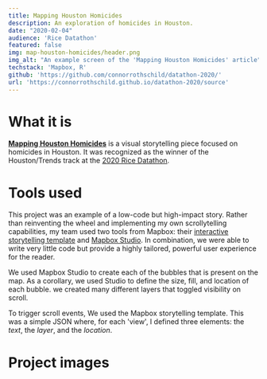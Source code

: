 ```yaml
---
title: Mapping Houston Homicides
description: An exploration of homicides in Houston.
date: "2020-02-04"
audience: 'Rice Datathon'
featured: false
img: map-houston-homicides/header.png
img_alt: "An example screen of the 'Mapping Houston Homicides' article"
techstack: 'Mapbox, R'
github: 'https://github.com/connorrothschild/datathon-2020/'
url: 'https://connorrothschild.github.io/datathon-2020/source'
---
```


[<InlineImage :clickable=false src="projects/map-houston-homicides/header.png" alt="Header"></InlineImage>](https://connorrothschild.github.io/datathon-2020/source/)


# What it is

[**Mapping Houston Homicides**](https://connorrothschild.github.io/datathon-2020/source/) is a visual storytelling piece focused on homicides in Houston. It was recognized as the winner of the Houston/Trends track at the [2020 Rice Datathon](http://news.rice.edu/2020/02/10/rice-students-sweep-second-datathon/).

# Tools used

This project was an example of a low-code but high-impact story. Rather than reinventing the wheel and implementing my own scrollytelling capabilities, my team used two tools from Mapbox: their [interactive storytelling template](https://www.mapbox.com/solutions/interactive-storytelling) and [Mapbox Studio](https://www.mapbox.com/mapbox-studio). In combination, we were able to write very little code but provide a highly tailored, powerful user experience for the reader.

We used Mapbox Studio to create each of the bubbles that is present on the map. As a corollary, we used Studio to define the size, fill, and location of each bubble. we created many different layers that toggled visibility on scroll. 

To trigger scroll events, We used the Mapbox storytelling template. This was a simple JSON where, for each 'view', I defined three elements: the *text*, the *layer*, and the *location*. 

# Project images

<InlineImage src="projects/map-houston-homicides/mac-1.png" alt="Project image for 'Mapping Houston Homicides'" width="48%"></InlineImage>
<InlineImage src="projects/map-houston-homicides/mac-2.png" alt="Project image for 'Mapping Houston Homicides'" width="48%"></InlineImage>

<InlineImage src="projects/map-houston-homicides/mac-3.png" alt="Project image for 'Mapping Houston Homicides'" width="48%"></InlineImage>
<InlineImage src="projects/map-houston-homicides/mac-4.png" alt="Project image for 'Mapping Houston Homicides'" width="48%"></InlineImage>

<InlineImage src="projects/map-houston-homicides/phone-1.png" alt="Project image for 'Mapping Houston Homicides'" width="32%"></InlineImage>
<InlineImage src="projects/map-houston-homicides/phone-2.png" alt="Project image for 'Mapping Houston Homicides'" width="32%"></InlineImage>
<InlineImage src="projects/map-houston-homicides/phone-3.png" alt="Project image for 'Mapping Houston Homicides'" width="32%"></InlineImage>
